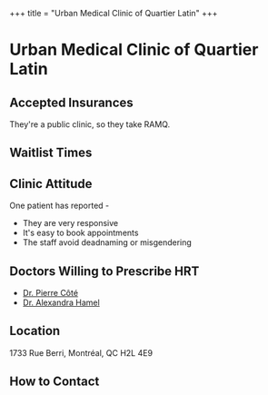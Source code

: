+++
title = "Urban Medical Clinic of Quartier Latin"
+++

# Urban Medical Clinic of Quartier Latin
## Accepted Insurances
They're a public clinic, so they take RAMQ.
## Waitlist Times
## Clinic Attitude
One patient has reported -
* They are very responsive
* It's easy to book appointments
* The staff avoid deadnaming or misgendering
## Doctors Willing to Prescribe HRT
* [Dr. Pierre Côté](@/blog/doctors/cote.md)
* [Dr. Alexandra Hamel](@/blog/doctors/hamel.md)
## Location
1733 Rue Berri, Montréal, QC H2L 4E9
## How to Contact

